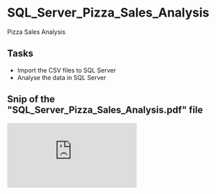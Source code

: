 # SQL_Server_Pizza_Sales_Analysis
Pizza Sales Analysis

## Tasks
* Import the CSV files to SQL Server
* Analyse the data in SQL Server

## Snip of the "SQL_Server_Pizza_Sales_Analysis.pdf" file
![SQL_Server_Pizza_Sales_Analysis](https://github.com/hasiburahman2016/SQL_Server_Pizza_Sales_Analysis/blob/main/SQL_Server_Pizza_Sales_Analysis.pdf)
